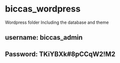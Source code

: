# biccas_wordpress
Wordpress folder Including the database and theme 


## username: biccas_admin
## Password: TKiYBXk#8pCCqW2!M2
